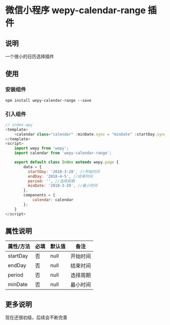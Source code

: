 # 微信小程序 wepy-calendar-range 插件

## 说明
一个很小的日历选择插件

## 使用

### 安装组件
```
npm install wepy-calendar-range --save
```

### 引入组件
```javascript
// index.wpy
<template>
    <calendar class="calendar" :minDate.sync = "minDate" :startDay.sync = "startDay" :endDay.sync = "endDay" :period.sync = "period"></calendar>
</template>
<script>
    import wepy from 'wepy';
    import calendar from 'wepy-calendar-range';

    export default class Index extends wepy.page {
        data = {
          startDay: '2018-3-28', //开始时间
          endDay: '2018-4-5', //结束时间
          period: '', //选择周期
          minDate: '2018-3-20', //最小时间
        },
        components = {
            calendar: calendar
        };
    }
</script>
```


## 属性说明

| 属性/方法   | 必填    |  默认值  |备注|
| --------   | -----   | ---- |---- |
| startDay | 否      |   null |开始时间|
| endDay   | 否      |   null    |结束时间|
| period    | 否      |   null    |选择周期|
| minDate  | 否      |   null    |最小时间|

## 更多说明
现在还很初级，后续会不断完善
